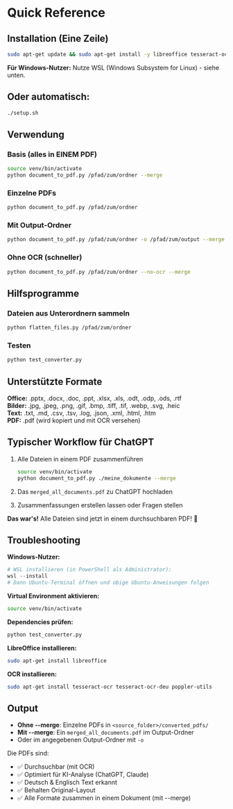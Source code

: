 # Quick Reference

## Installation (Eine Zeile)
```bash
sudo apt-get update && sudo apt-get install -y libreoffice tesseract-ocr tesseract-ocr-deu poppler-utils imagemagick && python3 -m venv venv && source venv/bin/activate && pip install -r requirements.txt
```

**Für Windows-Nutzer:** Nutze WSL (Windows Subsystem for Linux) - siehe unten.

## Oder automatisch:
```bash
./setup.sh
```

## Verwendung

### Basis (alles in EINEM PDF)
```bash
source venv/bin/activate
python document_to_pdf.py /pfad/zum/ordner --merge
```

### Einzelne PDFs
```bash
python document_to_pdf.py /pfad/zum/ordner
```

### Mit Output-Ordner
```bash
python document_to_pdf.py /pfad/zum/ordner -o /pfad/zum/output --merge
```

### Ohne OCR (schneller)
```bash
python document_to_pdf.py /pfad/zum/ordner --no-ocr --merge
```

## Hilfsprogramme

### Dateien aus Unterordnern sammeln
```bash
python flatten_files.py /pfad/zum/ordner
```

### Testen
```bash
python test_converter.py
```

## Unterstützte Formate

**Office:** .pptx, .docx, .doc, .ppt, .xlsx, .xls, .odt, .odp, .ods, .rtf  
**Bilder:** .jpg, .jpeg, .png, .gif, .bmp, .tiff, .tif, .webp, .svg, .heic  
**Text:** .txt, .md, .csv, .tsv, .log, .json, .xml, .html, .htm  
**PDF:** .pdf (wird kopiert und mit OCR versehen)

## Typischer Workflow für ChatGPT

1. Alle Dateien in einem PDF zusammenführen
   ```bash
   source venv/bin/activate
   python document_to_pdf.py ./meine_dokumente --merge
   ```

2. Das `merged_all_documents.pdf` zu ChatGPT hochladen

3. Zusammenfassungen erstellen lassen oder Fragen stellen

**Das war's!** Alle Dateien sind jetzt in einem durchsuchbaren PDF! 🎉

## Troubleshooting

**Windows-Nutzer:**
```powershell
# WSL installieren (in PowerShell als Administrator):
wsl --install
# Dann Ubuntu-Terminal öffnen und obige Ubuntu-Anweisungen folgen
```

**Virtual Environment aktivieren:**
```bash
source venv/bin/activate
```

**Dependencies prüfen:**
```bash
python test_converter.py
```

**LibreOffice installieren:**
```bash
sudo apt-get install libreoffice
```

**OCR installieren:**
```bash
sudo apt-get install tesseract-ocr tesseract-ocr-deu poppler-utils
```

## Output

- **Ohne --merge**: Einzelne PDFs in `<source_folder>/converted_pdfs/`
- **Mit --merge**: Ein `merged_all_documents.pdf` im Output-Ordner
- Oder im angegebenen Output-Ordner mit `-o`

Die PDFs sind:
- ✅ Durchsuchbar (mit OCR)
- ✅ Optimiert für KI-Analyse (ChatGPT, Claude)
- ✅ Deutsch & Englisch Text erkannt
- ✅ Behalten Original-Layout
- ✅ Alle Formate zusammen in einem Dokument (mit --merge)
